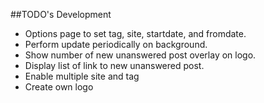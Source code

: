 ##TODO's Development
+ Options page to set tag, site, startdate, and fromdate.
+ Perform update periodically on background.
+ Show number of new unanswered post overlay on logo.
+ Display list of link to new unanswered post.
+ Enable multiple site and tag
+ Create own logo